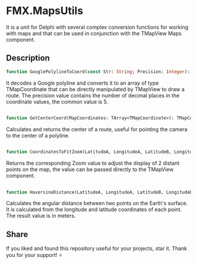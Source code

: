 # FMX.MapsUtils

It is a unit for Delphi with several complex conversion functions for working with maps and that can be used in conjunction with the TMapView Maps component.

## Description

```pascal
function GooglePolylineToCoord(const Str: String; Precision: Integer): TArray<TMapCoordinate>;
```
It decodes a Google polyline and converts it to an array of type TMapCoordinate that can be directly manipulated by TMapView to draw a route. The precision value contains the number of decimal places in the coordinate values, the common value is 5.

##

```pascal
function GetCenterCoord(MapCoordinates: TArray<TMapCoordinate>): TMapCoordinate;
```
 Calculates and returns the center of a route, useful for pointing the camera to the center of a polyline.
##

```pascal
function CoordinatesToFitZoom(LatitudeA, LongitudeA, LatitudeB, LongitudeB: Double): Double;
```
Returns the corresponding Zoom value to adjust the display of 2 distant points on the map, the value can be passed directly to the 
TMapView component.

##

```pascal
function HaversineDistance(LatitudeA, LongitudeA, LatitudeB, LongitudeB: Double): Double;
```
Calculates the angular distance between two points on the Earth's surface. It is calculated from the longitude and latitude coordinates of each point. The result value is in meters.


## Share
If you liked and found this repository useful for your projects, star it. Thank you for your support! ⭐